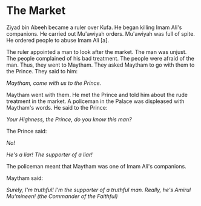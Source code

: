 The Market
==========

Ziyad bin Abeeh became a ruler over Kufa. He began killing Imam Ali's
companions. He carried out Mu'awiyah orders. Mu'awiyah was full of
spite. He ordered people to abuse Imam Ali [a].

The ruler appointed a man to look after the market. The man was unjust.
The people complained of his bad treatment. The people were afraid of
the man. Thus, they went to Maytham. They asked Maytham to go with them
to the Prince. They said to him:

*Maytham, come with us to the Prince.*

Maytham went with them. He met the Prince and told him about the rude
treatment in the market. A policeman in the Palace was displeased with
Maytham's words. He said to the Prince:

*Your Highness, the Prince, do you know this man?*

The Prince said:

*No!*

*He's a liar! The supporter of a liar!*

The policeman meant that Maytham was one of Imam Ali's companions.

Maytham said:

*Surely, I'm truthful! I'm the supporter of a truthful man. Really, he's
Amirul Mu'mineen! (the Commander of the Faithful)*


